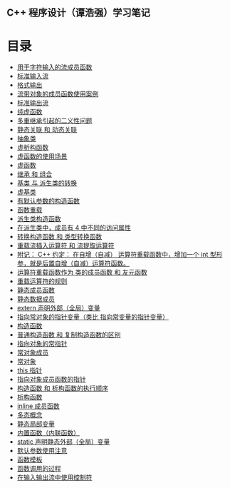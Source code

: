 ## C++ 程序设计（谭浩强）学习笔记


<html>
<head>
  <meta http-equiv="Content-Type" content="text/html;charset=utf-8" />
</head>
<body>
<h1>目录</h1>
<ul>
<li><a href="用于字符输入的流成员函数.html">用于字符输入的流成员函数</a></li>
<li><a href="标准输入流.html">标准输入流</a></li>
<li><a href="格式输出.html">格式输出</a></li>
<li><a href="流带对象的成员函数使用案例.html">流带对象的成员函数使用案例</a></li>
<li><a href="标准输出流.html">标准输出流</a></li>
<li><a href="纯虚函数.html">纯虚函数</a></li>
<li><a href="多重继承引起的二义性问题.html">多重继承引起的二义性问题</a></li>
<li><a href="静态关联%20和%20动态关联.html">静态关联 和 动态关联</a></li>
<li><a href="抽象类.html">抽象类</a></li>
<li><a href="虚析构函数.html">虚析构函数</a></li>
<li><a href="虚函数的使用场景.html">虚函数的使用场景</a></li>
<li><a href="虚函数.html">虚函数</a></li>
<li><a href="继承%20和%20组合.html">继承 和 组合</a></li>
<li><a href="基类%20与%20派生类的转换.html">基类 与 派生类的转换</a></li>
<li><a href="虚基类.html">虚基类</a></li>
<li><a href="有默认参数的构造函数.html">有默认参数的构造函数</a></li>
<li><a href="函数重载.html">函数重载</a></li>
<li><a href="派生类构造函数.html">派生类构造函数</a></li>
<li><a href="在派生类中，成员有%204%20中不同的访问属性.html">在派生类中，成员有 4 中不同的访问属性</a></li>
<li><a href="转换构造函数%20和%20类型转换函数.html">转换构造函数 和 类型转换函数</a></li>
<li><a href="重载流插入运算符%20和%20流提取运算符.html">重载流插入运算符 和 流提取运算符</a></li>
<li><a href="附记：%20C++%20约定：%20在自增（自减）%20运算符重载函数中，增加一个%20int%20型形参，就是后.html">附记： C++ 约定： 在自增（自减） 运算符重载函数中，增加一个 int 型形参，就是后置自增（自减）运算符函数。</a></li>
<li><a href="运算符重载函数作为%20类的成员函数%20和%20友元函数.html">运算符重载函数作为 类的成员函数 和 友元函数</a></li>
<li><a href="重载运算符的规则.html">重载运算符的规则</a></li>
<li><a href="静态成员函数.html">静态成员函数</a></li>
<li><a href="静态数据成员.html">静态数据成员</a></li>
<li><a href="extern%20声明外部（全局）变量.html">extern 声明外部（全局）变量</a></li>
<li><a href="指向常对象的指针变量（类比%20指向常变量的指针变量）.html">指向常对象的指针变量（类比 指向常变量的指针变量）</a></li>
<li><a href="构造函数.html">构造函数</a></li>
<li><a href="普通构造函数%20和%20复制构造函数的区别.html">普通构造函数 和 复制构造函数的区别</a></li>
<li><a href="指向对象的常指针.html">指向对象的常指针</a></li>
<li><a href="常对象成员.html">常对象成员</a></li>
<li><a href="常对象.html">常对象</a></li>
<li><a href="this%20指针.html">this 指针</a></li>
<li><a href="指向对象成员函数的指针.html">指向对象成员函数的指针</a></li>
<li><a href="构造函数%20和%20析构函数的执行顺序.html">构造函数 和 析构函数的执行顺序</a></li>
<li><a href="析构函数.html">析构函数</a></li>
<li><a href="inline%20成员函数.html">inline 成员函数</a></li>
<li><a href="多态概念.html">多态概念</a></li>
<li><a href="静态局部变量.html">静态局部变量</a></li>
<li><a href="内置函数（内联函数）.html">内置函数（内联函数）</a></li>
<li><a href="static%20声明静态外部（全局）变量.html">static 声明静态外部（全局）变量</a></li>
<li><a href="默认参数使用注意.html">默认参数使用注意</a></li>
<li><a href="函数模板.html">函数模板</a></li>
<li><a href="函数调用的过程.html">函数调用的过程</a></li>
<li><a href="在输入输出流中使用控制符.html">在输入输出流中使用控制符</a></li>
</ul>
</body>
</html>
